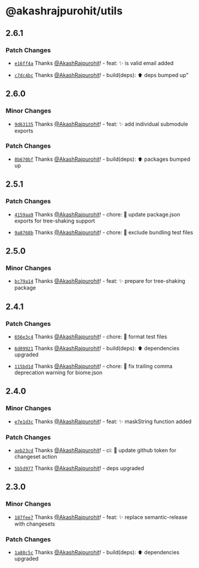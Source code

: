 # @akashrajpurohit/utils

## 2.6.1

### Patch Changes

- [`e16ff4a`](https://github.com/AkashRajpurohit/utils/commit/e16ff4a2189936c1380d21596aa9e86a00105aed) Thanks [@AkashRajpurohit](https://github.com/AkashRajpurohit)! - feat: :sparkles: is valid email added

- [`c7dc4bc`](https://github.com/AkashRajpurohit/utils/commit/c7dc4bce8cb7c0e1de4fc027a8cf0bac09efd5ee) Thanks [@AkashRajpurohit](https://github.com/AkashRajpurohit)! - build(deps): :arrow_up: deps bumped up"

## 2.6.0

### Minor Changes

- [`9d63135`](https://github.com/AkashRajpurohit/utils/commit/9d63135bf5439467e9a7daf6b791d12db9462556) Thanks [@AkashRajpurohit](https://github.com/AkashRajpurohit)! - feat: :sparkles: add individual submodule exports

### Patch Changes

- [`8b670bf`](https://github.com/AkashRajpurohit/utils/commit/8b670bf32354870dbc25ce36efe15c7ff740ade7) Thanks [@AkashRajpurohit](https://github.com/AkashRajpurohit)! - build(deps): :arrow_up: packages bumped up

## 2.5.1

### Patch Changes

- [`4159aa9`](https://github.com/AkashRajpurohit/utils/commit/4159aa980e72e176dcd2f9f55b1e8f7b92b26bc0) Thanks [@AkashRajpurohit](https://github.com/AkashRajpurohit)! - chore: :wrench: update package.json exports for tree-shaking support

- [`9a8768b`](https://github.com/AkashRajpurohit/utils/commit/9a8768bfe62c411977c2d6012ef0522650c4e1d6) Thanks [@AkashRajpurohit](https://github.com/AkashRajpurohit)! - chore: :wrench: exclude bundling test files

## 2.5.0

### Minor Changes

- [`bc79a14`](https://github.com/AkashRajpurohit/utils/commit/bc79a14216d4d032225f23279fd6e842ec7de452) Thanks [@AkashRajpurohit](https://github.com/AkashRajpurohit)! - feat: :sparkles: prepare for tree-shaking package

## 2.4.1

### Patch Changes

- [`656e3c4`](https://github.com/AkashRajpurohit/utils/commit/656e3c45655aa7400deb5f44052449360dc5b4f7) Thanks [@AkashRajpurohit](https://github.com/AkashRajpurohit)! - chore: :lipstick: format test files

- [`6d09921`](https://github.com/AkashRajpurohit/utils/commit/6d099210c775294a675758e1769e07236f98d1a4) Thanks [@AkashRajpurohit](https://github.com/AkashRajpurohit)! - build(deps): :arrow_up: dependencies upgraded

- [`115bd1d`](https://github.com/AkashRajpurohit/utils/commit/115bd1de1691cc1ea7b200319ba5ff074330129c) Thanks [@AkashRajpurohit](https://github.com/AkashRajpurohit)! - chore: :truck: fix trailing comma deprecation warning for biome.json

## 2.4.0

### Minor Changes

- [`e7e1d3c`](https://github.com/AkashRajpurohit/utils/commit/e7e1d3c5a3dd92f7d2caac466f54202e39f15050) Thanks [@AkashRajpurohit](https://github.com/AkashRajpurohit)! - feat: :sparkles: maskString function added

### Patch Changes

- [`aeb23cd`](https://github.com/AkashRajpurohit/utils/commit/aeb23cd1661f737fd3fb6e482365dc9a204158a0) Thanks [@AkashRajpurohit](https://github.com/AkashRajpurohit)! - ci: :wrench: update github token for changeset action

- [`5b5d977`](https://github.com/AkashRajpurohit/utils/commit/5b5d977aba821257ca804c854e9b96a9b85358ea) Thanks [@AkashRajpurohit](https://github.com/AkashRajpurohit)! - deps upgraded

## 2.3.0

### Minor Changes

- [`187fee7`](https://github.com/AkashRajpurohit/utils/commit/187fee7c60a4e759ec3aeaf64e3d8bad7e6fbc6f) Thanks [@AkashRajpurohit](https://github.com/AkashRajpurohit)! - feat: :sparkles: replace semantic-release with changesets

### Patch Changes

- [`1a88c5c`](https://github.com/AkashRajpurohit/utils/commit/1a88c5cf8292722464e747fcce17f87abfaa253e) Thanks [@AkashRajpurohit](https://github.com/AkashRajpurohit)! - build(deps): :arrow_up: dependencies upgraded
